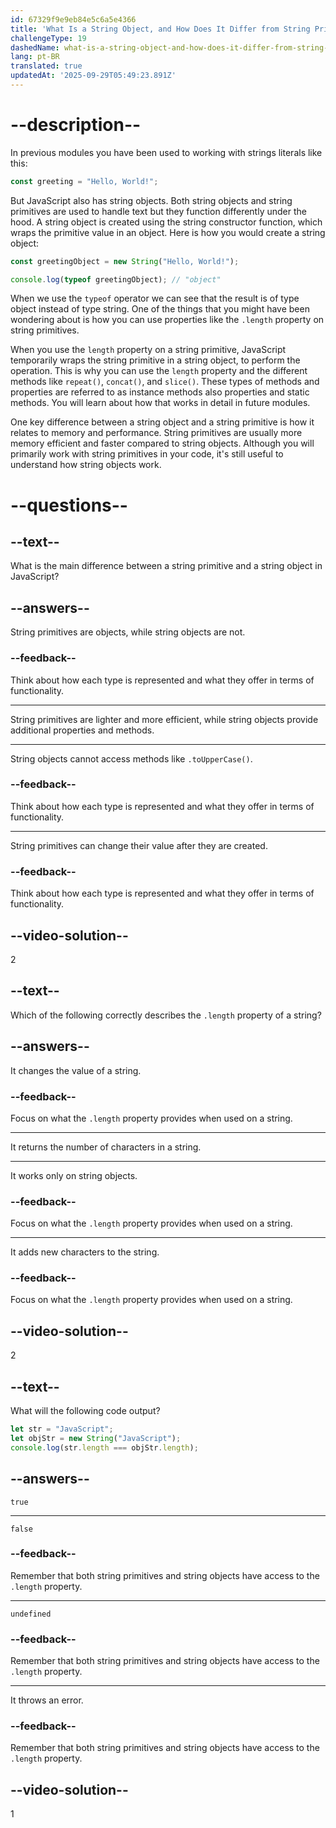```yaml
---
id: 67329f9e9eb84e5c6a5e4366
title: 'What Is a String Object, and How Does It Differ from String Primitive?'
challengeType: 19
dashedName: what-is-a-string-object-and-how-does-it-differ-from-string-primitive
lang: pt-BR
translated: true
updatedAt: '2025-09-29T05:49:23.891Z'
---
```


# --description--

In previous modules you have been used to working with strings literals like this:

```js
const greeting = "Hello, World!";
```

But JavaScript also has string objects. Both string objects and string primitives are used to handle text but they function differently under the hood. A string object is created using the string constructor function, which wraps the primitive value in an object. Here is how you would create a string object:

```js
const greetingObject = new String("Hello, World!");

console.log(typeof greetingObject); // "object"
```

When we use the `typeof` operator we can see that the result is of type object instead of type string. One of the things that you might have been wondering about is how you can use properties like the `.length` property on string primitives.

When you use the `length` property on a string primitive, JavaScript temporarily wraps the string primitive in a string object, to perform the operation. This is why you can use the `length` property and the different methods like `repeat()`, `concat()`, and `slice()`. These types of methods and properties are referred to as instance methods also properties and static methods. You will learn about how that works in detail in future modules.

One key difference between a string object and a string primitive is how it relates to memory and performance. String primitives are usually more memory efficient and faster compared to string objects. Although you will primarily work with string primitives in your code, it's still useful to understand how string objects work.

# --questions--

## --text--

What is the main difference between a string primitive and a string object in JavaScript?

## --answers--

String primitives are objects, while string objects are not.

### --feedback--

Think about how each type is represented and what they offer in terms of functionality.

---

String primitives are lighter and more efficient, while string objects provide additional properties and methods.

---

String objects cannot access methods like `.toUpperCase()`.

### --feedback--

Think about how each type is represented and what they offer in terms of functionality.

---

String primitives can change their value after they are created.

### --feedback--

Think about how each type is represented and what they offer in terms of functionality.

## --video-solution--

2

## --text--

Which of the following correctly describes the `.length` property of a string?

## --answers--

It changes the value of a string.

### --feedback--

Focus on what the `.length` property provides when used on a string.

---

It returns the number of characters in a string.

---

It works only on string objects.

### --feedback--

Focus on what the `.length` property provides when used on a string.

---

It adds new characters to the string.

### --feedback--

Focus on what the `.length` property provides when used on a string.

## --video-solution--

2

## --text--

What will the following code output?

```js
let str = "JavaScript";
let objStr = new String("JavaScript");
console.log(str.length === objStr.length);
```

## --answers--

`true`

---

`false`

### --feedback--

Remember that both string primitives and string objects have access to the `.length` property.

---

`undefined`

### --feedback--

Remember that both string primitives and string objects have access to the `.length` property.

---

It throws an error.

### --feedback--

Remember that both string primitives and string objects have access to the `.length` property.

## --video-solution--

1
